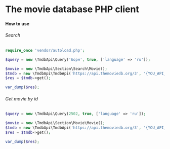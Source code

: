 # The movie database PHP client

#### How to use
###### Search
```php
require_once 'vendor/autoload.php';

$query = new \TmdbApi\Query('борн', true, ['language' => 'ru']);

$movie = new \TmdbApi\Section\Search\Movie();
$tmdb = new \TmdbApi\TmdbApi('https://api.themoviedb.org/3', '{YOU_API_KEY}', $movie, $query);
$res = $tmdb->get();

var_dump($res);

```
###### Get movie by id
```php
$query = new \TmdbApi\Query(2502, true, ['language' => 'ru']);

$movie = new \TmdbApi\Section\Movie\Movie();
$tmdb = new \TmdbApi\TmdbApi('https://api.themoviedb.org/3', '{YOU_API_KEY}', $movie, $query);
$res = $tmdb->get();

var_dump($res);

```

